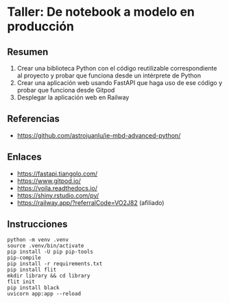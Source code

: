 # Taller: De notebook a modelo en producción

## Resumen

1. Crear una biblioteca Python con el código reutilizable correspondiente al proyecto
   y probar que funciona desde un intérprete de Python
2. Crear una aplicación web usando FastAPI que haga uso de ese código
   y probar que funciona desde Gitpod
3. Desplegar la aplicación web en Railway

## Referencias

- https://github.com/astrojuanlu/ie-mbd-advanced-python/

## Enlaces

- https://fastapi.tiangolo.com/
- https://www.gitpod.io/
- https://voila.readthedocs.io/
- https://shiny.rstudio.com/py/
- https://railway.app/?referralCode=VO2J82 (afiliado)

## Instrucciones

```
python -m venv .venv
source .venv/bin/activate
pip install -U pip pip-tools
pip-compile
pip install -r requirements.txt
pip install flit
mkdir library && cd library
flit init
pip install black
uvicorn app:app --reload
```
